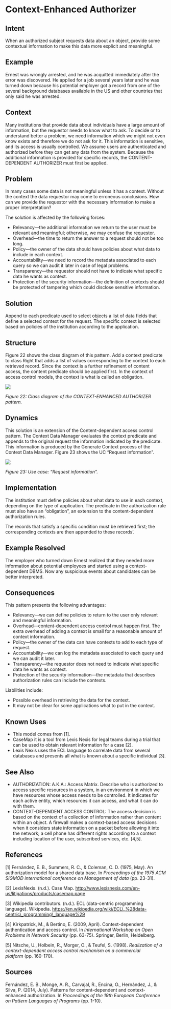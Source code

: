 # **Context-Enhanced Authorizer**

## **Intent**
When an authorized subject requests data about an object, provide some contextual information to make this data more explicit and meaningful.

## **Example**
Ernest was wrongly arrested, and he was acquitted immediately after the error was discovered. He applied for a job several years later and he was turned down because his potential employer got a record from one of the several background databases available in the US and other countries that only said he was arrested.

## **Context**
Many institutions that provide data about individuals have a large amount of information, but the requestor needs to know what to ask. To decide or to understand better a problem, we need information which we might not even know exists and therefore we do not ask for it. This information is sensitive, and its access is usually controlled. We assume users are authenticated and authorized before they can get any data from the system. Because the additional information is provided for specific records, the CONTENT-DEPENDENT AUTHORIZER must first be applied.

## **Problem**
In many cases some data is not meaningful unless it has a context. Without the context the data requestor may come to erroneous conclusions. How can we provide the requestor with the necessary information to make a proper interpretation? 

The solution is affected by the following forces: 

- Relevancy—the additional information we return to the user must be relevant and meaningful; otherwise, we may confuse the requestor. 
- Overhead—the time to return the answer to a request should not be too long. 
- Policy—the owner of the data should have policies about what data to include in each context. 
- Accountability—we need to record the metadata associated to each query so we can audit it later in case of legal problems. 
- Transparency—the requestor should not have to indicate what specific data he wants as context. 
- Protection of the security information—the definition of contexts should be protected of tampering which could disclose sensitive information.

## **Solution**
Append to each predicate used to select objects a list of data fields that define a selected context for the request. The specific context is selected based on policies of the institution according to the application.

## **Structure**
Figure 22 shows the class diagram of this pattern. Add a context predicate to class Right that adds a list of values corresponding to the context to each retrieved record. Since the context is a further refinement of content access, the content predicate should be applied first. In the context of access control models, the context is what is called an obligation.

![](./Images/context-enhanced_authorizer_structure.png)

*Figure 22: Class diagram of the CONTEXT-ENHANCED AUTHORIZER pattern.*

## **Dynamics**
This solution is an extension of the Content-dependent access control pattern. The Context Data Manager evaluates the context predicate and appends to the original request the information indicated by the predicate. This information is produced by the Generate Context process of the Context Data Manager. Figure 23 shows the UC “Request information”.

![](./Images/context-enhanced_authorizer_dynamics.png)

*Figure 23: Use case: “Request information”.*

## **Implementation**
The institution must define policies about what data to use in each context, depending on the type of application. The predicate in the authorization rule must also have an “obligation”, an extension to the content-dependent authorization rules. 

The records that satisfy a specific condition must be retrieved first; the corresponding contexts are then appended to these records’.

## **Example Resolved**
The employer who turned down Ernest realized that they needed more information about potential employees and started using a context-dependent DBMS. Now any suspicious events about candidates can be better interpreted.

## **Consequences**
This pattern presents the following advantages: 

- Relevancy—we can define policies to return to the user only relevant and meaningful information. 
- Overhead—content-dependent access control must happen first. The extra overhead of adding a context is small for a reasonable amount of context information. 
- Policy—the owner of the data can have contexts to add to each type of request.
- Accountability—we can log the metadata associated to each query and we can audit it later. 
- Transparency—the requestor does not need to indicate what specific data he wants as context. 
- Protection of the security information—the metadata that describes authorization rules can include the contexts. 

Liabilities include: 

- Possible overhead in retrieving the data for the context. 
- It may not be clear for some applications what to put in the context.

## **Known Uses**
- This model comes from [1]. 
- CaseMap it is a tool from Lexis Nexis for legal teams during a trial that can be used to obtain relevant information for a case [2]. 
- Lexis Nexis uses the ECL language to correlate data from several databases and presents all what is known about a specific individual [3].

## **See Also**
- AUTHORIZATION: A.K.A.: Access Matrix. Describe who is authorized to access specific resources in a system, in an environment in which we have resources whose access needs to be controlled. It indicates for each active entity, which resources it can access, and what it can do with them. 
- CONTEXT-DEPENDENT ACCESS CONTROL: The access decision is based on the context of a collection of information rather than content within an object. A firewall makes a context-based access decisions when it considers state information on a packet before allowing it into the network; a cell phone has different rights according to a context including location of the user, subscribed services, etc. [4,5].

## **References**

[1] Fernández, E. B., Summers, R. C., & Coleman, C. D. (1975, May). An authorization model for a shared data base. In *Proceedings of the 1975 ACM SIGMOD international conference on Management of data* (pp. 23-31).

[2] LexisNexis. (n.d.). Case Map. http://www.lexisnexis.com/en-us/litigations/products/casemap.page

[3] Wikipedia contributors. (n.d.). ECL (data-centric programming language). Wikipedia. https://en.wikipedia.org/wiki/ECL\_%28data-centric\_programming\_language%29

[4] Kirkpatrick, M., & Bertino, E. (2009, April). Context-dependent authentication and access control. In *International Workshop on Open Problems in Network Security* (pp. 63-75). Springer, Berlin, Heidelberg.

[5] Nitsche, U., Holbein, R., Morger, O., & Teufel, S. (1998). *Realization of a context-dependent access control mechanism on a commercial platform* (pp. 160-170).

## **Sources**
Fernández, E. B., Monge, A. R., Carvajal, R., Encina, O., Hernández, J., & Silva, P. (2014, July). Patterns for content-dependent and context-enhanced authorization. In *Proceedings of the 19th European Conference on Pattern Languages of Programs* (pp. 1-10).
 